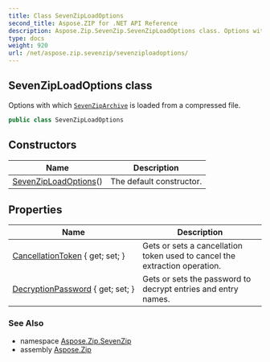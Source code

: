 ```yaml
---
title: Class SevenZipLoadOptions
second_title: Aspose.ZIP for .NET API Reference
description: Aspose.Zip.SevenZip.SevenZipLoadOptions class. Options with which SevenZipArchive is loaded from a compressed file
type: docs
weight: 920
url: /net/aspose.zip.sevenzip/sevenziploadoptions/
---
```

## SevenZipLoadOptions class

Options with which [`SevenZipArchive`](../sevenziparchive/) is loaded from a compressed file.

```csharp
public class SevenZipLoadOptions
```

## Constructors

| Name | Description |
| --- | --- |
| [SevenZipLoadOptions](sevenziploadoptions/)() | The default constructor. |

## Properties

| Name | Description |
| --- | --- |
| [CancellationToken](../../aspose.zip.sevenzip/sevenziploadoptions/cancellationtoken/) { get; set; } | Gets or sets a cancellation token used to cancel the extraction operation. |
| [DecryptionPassword](../../aspose.zip.sevenzip/sevenziploadoptions/decryptionpassword/) { get; set; } | Gets or sets the password to decrypt entries and entry names. |

### See Also

* namespace [Aspose.Zip.SevenZip](../../aspose.zip.sevenzip/)
* assembly [Aspose.Zip](../../)


